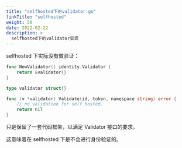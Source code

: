 ```yaml
---
title: "selfhosted下的validator.go"
linkTitle: "selfhosted"
weight: 50
date: 2022-02-22
description: >
  selfhosted下的validator实现
---
```




selfhosted 下实际没有做验证：

```go
func NewValidator() identity.Validator {
	return &validator{}
}

type validator struct{}

func (v *validator) Validate(id, token, namespace string) error {
	// no validation for self hosted.
	return nil
}
```

只是保留了一套代码框架，以满足 Validator 接口的要求。

这意味着在 selfhosted 下是不会进行身份验证的。
